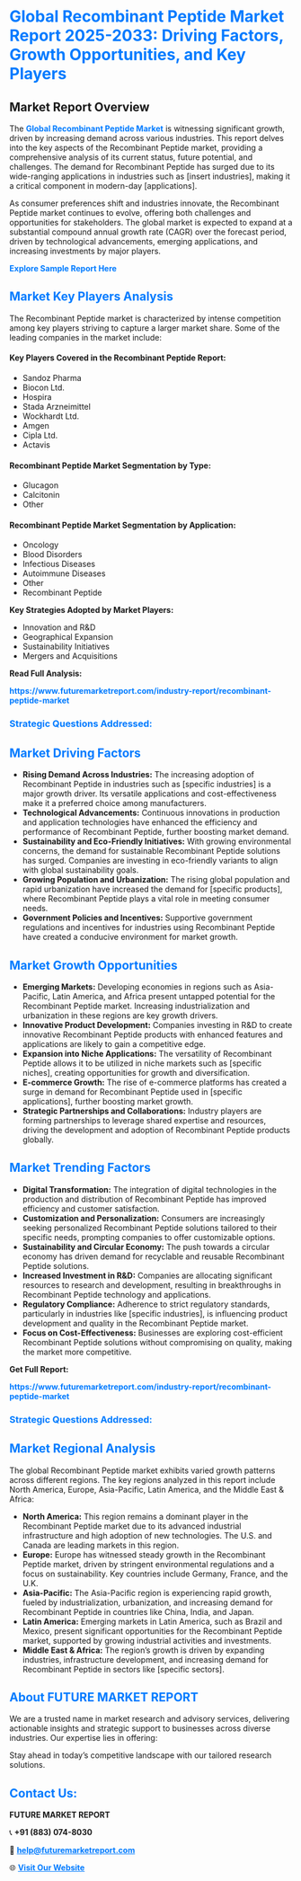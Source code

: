 <h1 style="color: #007BFF;">Global Recombinant Peptide Market Report 2025-2033: Driving Factors, Growth Opportunities, and Key Players</h1>

<section id="overview">
<h2>Market Report Overview</h2>
<p>The <a href="https://www.futuremarketreport.com/industry-report/recombinant-peptide-market" style="color: #007BFF; text-decoration: none;"><strong>Global Recombinant Peptide Market</strong></a> is witnessing significant growth, driven by increasing demand across various industries. This report delves into the key aspects of the Recombinant Peptide market, providing a comprehensive analysis of its current status, future potential, and challenges. The demand for Recombinant Peptide has surged due to its wide-ranging applications in industries such as [insert industries], making it a critical component in modern-day [applications].</p>
<p>As consumer preferences shift and industries innovate, the Recombinant Peptide market continues to evolve, offering both challenges and opportunities for stakeholders. The global market is expected to expand at a substantial compound annual growth rate (CAGR) over the forecast period, driven by technological advancements, emerging applications, and increasing investments by major players.</p>
</section>

<section id="overview">
<p><a href="https://www.futuremarketreport.com/request-sample/reportId=123103" style="color: #007BFF; text-decoration: none;"><strong>Explore Sample Report Here</strong></a></p>
</section>

<section id="key-players">
<h2 style="color: #007BFF;">Market Key Players Analysis</h2>
<p>The Recombinant Peptide market is characterized by intense competition among key players striving to capture a larger market share. Some of the leading companies in the market include:</p>
<h4>Key Players Covered in the Recombinant Peptide Report:</h4>
<ul><li>Sandoz Pharma</li><li>Biocon Ltd.</li><li>Hospira</li><li>Stada Arzneimittel</li><li>Wockhardt Ltd.</li><li>Amgen</li><li>Cipla Ltd.</li><li>Actavis</li></ul>
<h4>Recombinant Peptide Market Segmentation by Type:</h4>
<ul><li>Glucagon</li><li>Calcitonin</li><li>Other</li></ul>

<h4>Recombinant Peptide Market Segmentation by Application:</h4>
<ul><li>Oncology</li><li>Blood Disorders</li><li>Infectious Diseases</li><li>Autoimmune Diseases</li><li>Other</li><li>Recombinant Peptide</li></ul>
<p><strong>Key Strategies Adopted by Market Players:</strong></p>
<ul>
<li>Innovation and R&D</li>
<li>Geographical Expansion</li>
<li>Sustainability Initiatives</li>
<li>Mergers and Acquisitions</li>
</ul>
</section>

<section>
<p><strong>Read Full Analysis: </strong></p><a href="https://www.futuremarketreport.com/industry-report/recombinant-peptide-market" style="color: #007BFF; text-decoration: none;"><strong>https://www.futuremarketreport.com/industry-report/recombinant-peptide-market</strong></a>
<h3 style="color: #007BFF;">Strategic Questions Addressed:</h3>
</section>

<section id="driving-factors">
<h2 style="color: #007BFF;">Market Driving Factors</h2>
<ul>
<li><strong>Rising Demand Across Industries:</strong> The increasing adoption of Recombinant Peptide in industries such as [specific industries] is a major growth driver. Its versatile applications and cost-effectiveness make it a preferred choice among manufacturers.</li>
<li><strong>Technological Advancements:</strong> Continuous innovations in production and application technologies have enhanced the efficiency and performance of Recombinant Peptide, further boosting market demand.</li>
<li><strong>Sustainability and Eco-Friendly Initiatives:</strong> With growing environmental concerns, the demand for sustainable Recombinant Peptide solutions has surged. Companies are investing in eco-friendly variants to align with global sustainability goals.</li>
<li><strong>Growing Population and Urbanization:</strong> The rising global population and rapid urbanization have increased the demand for [specific products], where Recombinant Peptide plays a vital role in meeting consumer needs.</li>
<li><strong>Government Policies and Incentives:</strong> Supportive government regulations and incentives for industries using Recombinant Peptide have created a conducive environment for market growth.</li>
</ul>
</section>

<section id="growth-opportunities">
<h2 style="color: #007BFF;">Market Growth Opportunities</h2>
<ul>
<li><strong>Emerging Markets:</strong> Developing economies in regions such as Asia-Pacific, Latin America, and Africa present untapped potential for the Recombinant Peptide market. Increasing industrialization and urbanization in these regions are key growth drivers.</li>
<li><strong>Innovative Product Development:</strong> Companies investing in R&D to create innovative Recombinant Peptide products with enhanced features and applications are likely to gain a competitive edge.</li>
<li><strong>Expansion into Niche Applications:</strong> The versatility of Recombinant Peptide allows it to be utilized in niche markets such as [specific niches], creating opportunities for growth and diversification.</li>
<li><strong>E-commerce Growth:</strong> The rise of e-commerce platforms has created a surge in demand for Recombinant Peptide used in [specific applications], further boosting market growth.</li>
<li><strong>Strategic Partnerships and Collaborations:</strong> Industry players are forming partnerships to leverage shared expertise and resources, driving the development and adoption of Recombinant Peptide products globally.</li>
</ul>
</section>

<section id="trending-factors">
<h2 style="color: #007BFF;">Market Trending Factors</h2>
<ul>
<li><strong>Digital Transformation:</strong> The integration of digital technologies in the production and distribution of Recombinant Peptide has improved efficiency and customer satisfaction.</li>
<li><strong>Customization and Personalization:</strong> Consumers are increasingly seeking personalized Recombinant Peptide solutions tailored to their specific needs, prompting companies to offer customizable options.</li>
<li><strong>Sustainability and Circular Economy:</strong> The push towards a circular economy has driven demand for recyclable and reusable Recombinant Peptide solutions.</li>
<li><strong>Increased Investment in R&D:</strong> Companies are allocating significant resources to research and development, resulting in breakthroughs in Recombinant Peptide technology and applications.</li>
<li><strong>Regulatory Compliance:</strong> Adherence to strict regulatory standards, particularly in industries like [specific industries], is influencing product development and quality in the Recombinant Peptide market.</li>
<li><strong>Focus on Cost-Effectiveness:</strong> Businesses are exploring cost-efficient Recombinant Peptide solutions without compromising on quality, making the market more competitive.</li>
</ul>
</section>

<section>
<p><strong>Get Full Report: </strong></p><a href="https://www.futuremarketreport.com/industry-report/recombinant-peptide-market" style="color: #007BFF; text-decoration: none;"><strong>https://www.futuremarketreport.com/industry-report/recombinant-peptide-market</strong></a>
<h3 style="color: #007BFF;">Strategic Questions Addressed:</h3>
</section>


<section id="regional-analysis">
<h2 style="color: #007BFF;">Market Regional Analysis</h2>
<p>The global Recombinant Peptide market exhibits varied growth patterns across different regions. The key regions analyzed in this report include North America, Europe, Asia-Pacific, Latin America, and the Middle East & Africa:</p>
<ul>
<li><strong>North America:</strong> This region remains a dominant player in the Recombinant Peptide market due to its advanced industrial infrastructure and high adoption of new technologies. The U.S. and Canada are leading markets in this region.</li>
<li><strong>Europe:</strong> Europe has witnessed steady growth in the Recombinant Peptide market, driven by stringent environmental regulations and a focus on sustainability. Key countries include Germany, France, and the U.K.</li>
<li><strong>Asia-Pacific:</strong> The Asia-Pacific region is experiencing rapid growth, fueled by industrialization, urbanization, and increasing demand for Recombinant Peptide in countries like China, India, and Japan.</li>
<li><strong>Latin America:</strong> Emerging markets in Latin America, such as Brazil and Mexico, present significant opportunities for the Recombinant Peptide market, supported by growing industrial activities and investments.</li>
<li><strong>Middle East & Africa:</strong> The region’s growth is driven by expanding industries, infrastructure development, and increasing demand for Recombinant Peptide in sectors like [specific sectors].</li>
</ul>
</section>

<footer>
<h2 style="color: #007BFF;">About FUTURE MARKET REPORT</h2>
<p>We are a trusted name in market research and advisory services, delivering actionable insights and strategic support to businesses across diverse industries. Our expertise lies in offering:</p>

<p>Stay ahead in today’s competitive landscape with our tailored research solutions.</p>

<h2 style="color: #007BFF;">Contact Us:</h2>
<p><strong>FUTURE MARKET REPORT</strong></p>
<p>📞 <strong>+91 (883) 074-8030</strong></p>
<p>📧 <strong><a href="mailto:help@futuremarketreport.com" style="color: #007BFF;">help@futuremarketreport.com</a></strong></p>
<p>🌐 <strong><a href="https://www.futuremarketreport.com/" style="color: #007BFF;">Visit Our Website</a></strong></p>
</footer>